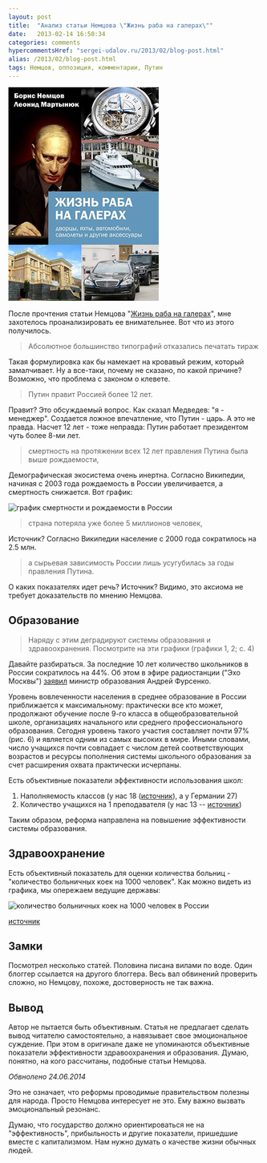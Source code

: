 ```yaml
---
layout: post
title:  "Анализ статьи Немцова \"Жизнь раба на галерах\""
date:   2013-02-14 16:50:34
categories: comments
hypercommentsHref: "sergei-udalov.ru/2013/02/blog-post.html"
alias: /2013/02/blog-post.html
tags: Немцов, оппозиция, комментарии, Путин
---
```


![](/images/posts/analiz-nemcov/cover.jpg)


После прочтения статьи Немцова "[Жизнь раба на галерах](http://www.putin-itogi.ru/rab-na-galerah/)", мне захотелось проанализировать ее внимательнее. Вот что из этого получилось.

> Абсолютное большинство типографий отказались печатать тираж

Такая формулировка как бы намекает на кровавый режим, который замалчивает. Ну а все-таки, почему не сказано, по какой причине? Возможно, что проблема с законом о клевете.

> Путин правит Россией более 12 лет.

 Правит? Это обсуждаемый вопрос. Как сказал Медведев: "я - менеджер". Создается ложное впечатление, что Путин - царь. А это не правда. Насчет 12 лет - тоже неправда: Путин работает президентом чуть более 8-ми лет.

> смертность на протяжении всех 12 лет правления Путина была выше рождаемости,

Демографическая экосистема очень инертна. Согласно Википедии, начиная с 2003 года рождаемость в России увеличивается, а смертность снижается. Вот график:

![график смертности и рождаемости в России](/images/posts/analiz-nemcov/rozhdaemost.png "график смертности и рождаемости в России")

> страна потеряла уже более 5 миллионов человек, 

Источник? Согласно Википедии население с 2000 года сократилось на 2.5 млн.

> а сырьевая зависимость России лишь усугубилась за годы правления Путина.

О каких показателях идет речь? Источник? Видимо, это аксиома не требует доказательств по мнению Немцова.


## Образование

> Наряду с этим деградируют системы образования и здравоохранения. Посмотрите на эти графики (графики 1, 2; с. 4)

Давайте разбираться. За последние 10 лет количество школьников в России сократилось на 44%. Об этом в эфире радиостанции ("Эхо Москвы") [заявил](http://www.utro.ru/news/2010/05/08/892460.shtml) министр образования Андрей Фурсенко. 


Уровень вовлеченности населения в среднее образование в России приближается к максимальному: практически все кто может, продолжают обучение после 9-го класса в общеобразовательной школе, организациях начального или среднего профессионального образования. Сегодня уровень такого участия составляет почти 97% (рис. 6) и является одним из самых высоких в мире. Иными словами, число учащихся почти совпадает с числом детей соответствующих возрастов и ресурсы пополнения системы школьного образования за счет расширения охвата практически исчерпаны.


Есть объективные показатели эффективности использования школ:

  1. Наполняемость классов (у нас 18 ([источник](http://www.gks.ru/bgd/regl/B10_04/IssWWW.exe/Stg/d03/3-tab-obraz.htm)), а у Германии 27)
  2. Количество учащихся на 1 преподавателя (у нас 13 -- [источник](http://www.gks.ru/free_doc/new_site/population/obraz/o-obr2.htm))

Таким образом, реформа направлена на повышение эффективности системы образования. 

## Здравоохранение

Есть объективный показатель для оценки количества больниц - "количество больничных коек на 1000 человек". Как можно видеть из графика, мы опережаем ведущие державы:


![количество больничных коек на 1000 человек в России](/images/posts/analiz-nemcov/zdravohranenie.png "количество больничных коек на 1000 человек в России")

[источник](http://www.kaivg.narod.ru/hakims.pdf)

## Замки

Посмотрел несколько статей. Половина писана вилами по воде. Один блоггер ссылается на другого блоггера. Весь вал обвинений проверить сложно, но Немцову, похоже, достоверность не так важна. 

## Вывод

Автор не пытается быть объективным. Статья не предлагает сделать вывод читателю самостоятельно, а навязывает свое эмоциональное суждение. При этом в оригинале даже не упоминаются объективные показатели эффективности здравоохранения и образования. Думаю, понятно, на кого рассчитаны, подобные статьи Немцова.

*Обвнолено 24.06.2014*

Это не означает, что реформы проводимые правительством полезны для народа. Просто Немцова интересует не это. Ему важно вызвать эмоциональный резонанс.

 Думаю, что государство должно ориентироваться не на "эффективность", прибыльность и другие показатели, пришедшие вместе с капитализмом. Нам нужно думать о качестве жизни обычных людей.
